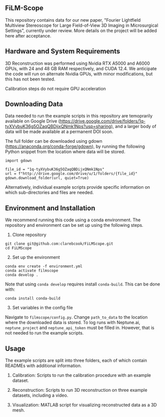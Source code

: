 ## FiLM-Scope 

This repository contains data for our new paper, "Fourier Lightfield Multiview Stereoscope for Large Field-of-View 3D Imaging in Microsurgical Settings", currently under review. More details on the project will be added here after acceptance. 

## Hardware and System Requirements
3D Reconstruction was performed using Nvidia RTX A5000 and A6000 GPUs, with 24 and 48 GB RAM respectively, and CUDA 12.4. We anticipate the code will run on alternate Nvidia GPUs, with minor modifications, but this has not been tested.

Calibration steps do not require GPU acceleration

## Downloading Data 
Data needed to run the example scripts in this repository are temoprarily available on Google Drive (https://drive.google.com/drive/folders/1q-tyXVybuK36g5OZaqQBDijxQNmk1Nps?usp=sharing), and a larger body of data will be made available at a permanent DOI soon. 

The full folder can be downloaded using gdown (https://anaconda.org/conda-forge/gdown), by running the following Python snippet from the location where data will be stored. 

```
import gdown

file_id = "1q-tyXVybuK36g5OZaqQBDijxQNmk1Nps"
url = f"http://drive.google.com/drive/u/1/folders/{file_id}"
gdown.download_folder(url, quiet=True)
```

Alternatively, individual example scripts provide specific information on which sub-directories and files are needed. 

## Environment and Installation 

We recommend running this code using a conda environment. The repository and environment can be set up using the following steps. 

1. Clone repository

```
git clone git@github.com:clarebcook/FiLMScope.git 
cd FiLMScope
```

2. Set up the environment
```
conda env create -f environment.yml
conda activate filmscope
conda develop .
```

Note that using `conda develop` requires install `conda-build`. This can be done with: 
```
conda install conda-build
```

3. Set variables in the config file 

Navigate to `filmscope/config.py`. Change `path_to_data` to the location where the downloaded data is stored. To log runs with Neptune.ai, `neptune_project` and `neptune_api_token` must be filled in. However, that is not needed to run the example scripts. 

## Usage 
The example scripts are split into three folders, each of which contain READMEs with additional information. 

1. Calibration: Scripts to run the calibration procedure with an example dataset. 

2. Reconstruction: Scripts to run 3D reconstruction on three example datasets, including a video. 

3. Visualization: MATLAB script for visualizing reconstructed data as a 3D mesh. 
